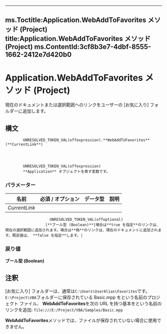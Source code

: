 

---
ms.Toctitle:Application.WebAddToFavorites メソッド (Project)
title:Application.WebAddToFavorites メソッド (Project)
ms.ContentId:3cf8b3e7-4dbf-8555-1662-2412e7d420b0
---
# Application.WebAddToFavorites メソッド (Project)




現在のドキュメントまたは選択範囲へのリンクをユーザーの [お気に入り] フォルダーに追加します。

## 構文

            UNRESOLVED_TOKEN_VAL(offexpression).**WebAddToFavorites**(**CurrentLink**)




            UNRESOLVED_TOKEN_VAL(offexpression)
            **Application** オブジェクトを表す変数です。

### パラメーター

|**名前**|**必須 / オプション**|**データ型**|**説明**|
|---|---|---|---|
|*CurrentLink*|
                        UNRESOLVED_TOKEN_VAL(offoptional)
                      |**ブール型 (Boolean)**|場合は**true を指定**のリンクは、現在の選択範囲に追加されます。場合は**偽**のリンクは、現在のドキュメントに追加されます。既定値は、 **false を指定**します。|



### 戻り値
**ブール型 (Boolean)**





## 注釈
[お気に入り] フォルダーは、通常は`C:\Users\UserAlias\Favorites`です。`E:\Project\VBA`フォルダーに保存されている Basic.mpp をという名前のプロジェクト ファイル、 **WebAddToFavorites**を次の URL を持つ基本をという名前のリンクを追加: `file:///E:/Project/VBA/Samples/Basic.mpp`



**WebAddToFavorites**メソッドでは、ファイルが保存されていない場合に使用できません。




